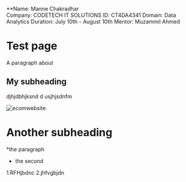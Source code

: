 **Name: Manne Chakradhar                                                                                                                                            
Company: CODETECH IT SOLUTIONS
ID: CT4DA4341
Domain: Data Analytics
Duration: July 10th - August 10th
Mentor: Muzammil Ahmed

# Test page

A paragraph about

## My subheading
djhjdbhjksnd d usjhjsdnfm 

![ecomwebsite](<image/"C:\Users\Preeth\OneDrive\Desktop\pic.png">)

# Another subheading
*the paragraph
* the second

1.RFHjbdnc
2.jhfvgbjdn
